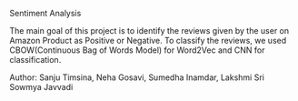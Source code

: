 Sentiment Analysis

The main goal of this project is to identify the reviews given by the user on Amazon Product as Positive or Negative. To classify the reviews, we used CBOW(Continuous Bag of Words Model) for Word2Vec and CNN for classification.

Author: Sanju Timsina,
        Neha Gosavi,
        Sumedha Inamdar,
        Lakshmi Sri Sowmya Javvadi
        
